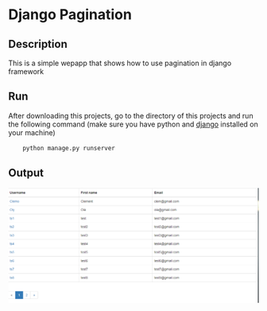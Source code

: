 # Django Pagination

## Description

This is a simple wepapp that shows how to use pagination in django framework

## Run

After downloading this projects, go to the directory of this projects
and run the following command
(make sure you have python and [django](https://www.djangoproject.com/) installed on your machine)

```bash
    python manage.py runserver
```

## Output

![samp image](images/screenshot.PNG)
